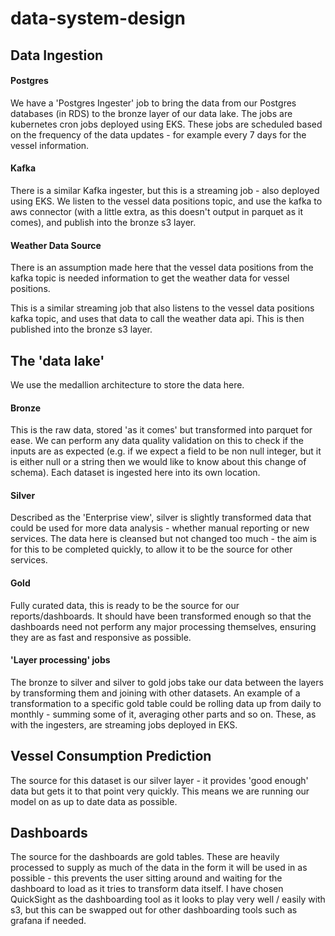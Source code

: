 # data-system-design

## Data Ingestion

#### Postgres

We have a 'Postgres Ingester' job to bring the data from our Postgres databases (in RDS) to the bronze layer of our data lake.
The jobs are kubernetes cron jobs deployed using EKS.
These jobs are scheduled based on the frequency of the data updates - for example every 7 days for the vessel information.

#### Kafka

There is a similar Kafka ingester, but this is a streaming job - also deployed using EKS. We listen to the vessel data positions topic, and use the kafka to aws connector (with a little extra, as this doesn't output in parquet as it comes), and publish into the bronze s3 layer.

#### Weather Data Source

There is an assumption made here that the vessel data positions from the kafka topic is needed information to get the weather data for vessel positions.

This is a similar streaming job that also listens to the vessel data positions kafka topic, and uses that data to call the weather data api. This is then published into the bronze s3 layer.


## The 'data lake'

We use the medallion architecture to store the data here.

#### Bronze

This is the raw data, stored 'as it comes' but transformed into parquet for ease. We can perform any data quality validation on this to check if the inputs are as expected (e.g. if we expect a field to be non null integer, but it is either null or a string then we would like to know about this change of schema). Each dataset is ingested here into its own location.

#### Silver

Described as the 'Enterprise view', silver is slightly transformed data that could be used for more data analysis - whether manual reporting or new services. The data here is cleansed but not changed too much - the aim is for this to be completed quickly, to allow it to be the source for other services.

#### Gold

Fully curated data, this is ready to be the source for our reports/dashboards. It should have been transformed enough so that the dashboards need not perform any major processing themselves, ensuring they are as fast and responsive as possible.

#### 'Layer processing' jobs

The bronze to silver and silver to gold jobs take our data between the layers by transforming them and joining with other datasets. An example of a transformation to a specific gold table could be rolling data up from daily to monthly - summing some of it, averaging other parts and so on. These, as with the ingesters, are streaming jobs deployed in EKS.

## Vessel Consumption Prediction

The source for this dataset is our silver layer - it provides 'good enough' data but gets it to that point very quickly. This means we are running our model on as up to date data as possible.

## Dashboards

The source for the dashboards are gold tables. These are heavily processed to supply as much of the data in the form it will be used in as possible - this prevents the user sitting around and waiting for the dashboard to load as it tries to transform data itself.
I have chosen QuickSight as the dashboarding tool as it looks to play very well / easily with s3, but this can be swapped out for other dashboarding tools such as grafana if needed.

